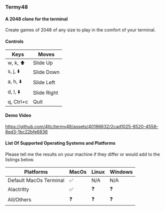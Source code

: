 ### Termy48
#### A $2048$ clone for the terminal

Create games of $2048$ of any size to play in the comfort of your terminal.

#### Controls

| Keys | Moves |
|----| ---|
| w, k, :arrow_up: | Slide Up |
| s, j, :arrow_down: | Slide Down |
| a, h, :arrow_down: | Slide Left |
| d, l, :arrow_down: | Slide Right |
|q, Ctrl+c | Quit|

#### Demo Video

https://github.com/4tlc/termy48/assets/40186632/2cad1025-8520-4558-8ed3-1bc22bfe6836

#### List Of Supported Operating Systems and Platforms

Please tell me the results on your machine if they differ or would add to the listings below.

| Platforms | MacOs | Linux | Windows |
| ---------- |------|-------|---------|
| Default MacOs Terminal| :white_check_mark: | N/A | N/A |
| Alactritty | :white_check_mark: | :question: | :question: |
| All/Others | :question: | :question: | :question: |

